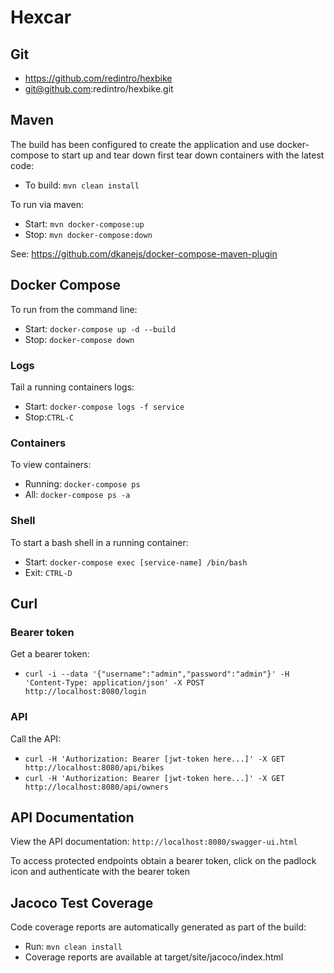 # Hexcar

## Git
- https://github.com/redintro/hexbike
- git@github.com:redintro/hexbike.git

## Maven
The build has been configured to create the application and use docker-compose to start up and tear down first tear down 
containers with the latest code:
- To build: `mvn clean install`

To run via maven:
- Start: `mvn docker-compose:up`
- Stop: `mvn docker-compose:down`

See: https://github.com/dkanejs/docker-compose-maven-plugin

## Docker Compose
To run from the command line:
- Start: `docker-compose up -d --build`
- Stop: `docker-compose down`

### Logs
Tail a running containers logs: 
- Start: `docker-compose logs -f service`
- Stop:`CTRL-C`

### Containers
To view containers:
- Running: `docker-compose ps`
- All: `docker-compose ps -a`

### Shell 
To start a bash shell in a running container:
- Start: `docker-compose exec [service-name] /bin/bash`
- Exit: `CTRL-D`

## Curl

### Bearer token
Get a bearer token:
- `curl -i --data '{"username":"admin","password":"admin"}' -H 'Content-Type: application/json' -X POST http://localhost:8080/login`

### API
Call the API:
- `curl -H 'Authorization: Bearer [jwt-token here...]' -X GET http://localhost:8080/api/bikes`
- `curl -H 'Authorization: Bearer [jwt-token here...]' -X GET http://localhost:8080/api/owners`

## API Documentation
View the API documentation:
`http://localhost:8080/swagger-ui.html`

To access protected endpoints obtain a bearer token, click on the padlock icon and authenticate with the bearer token

## Jacoco Test Coverage
Code coverage reports are automatically generated as part of the build:
- Run: `mvn clean install`
- Coverage reports are available at target/site/jacoco/index.html


